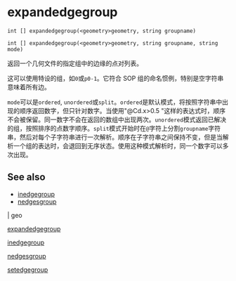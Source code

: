 # expandedgegroup

`int [] expandedgegroup(<geometry>geometry, string groupname)`

`int [] expandedgegroup(<geometry>geometry, string groupname, string mode)`

返回一个几何文件的指定组中的边缘的点对列表。

这可以使用特设的组，如`0`或`p0-1`。它符合 SOP 组的命名惯例，特别是空字符串意味着所有边。

`mode`可以是`ordered`, `unordered`或`split`。`ordered`是默认模式，将按照字符串中出现的顺序返回数字，但只针对数字。当使用"@Cd.x>0.5 "这样的表达式时，顺序不会被保留。同一数字不会在返回的数组中出现两次。`unordered`模式返回已解决的组，按照排序的点数字顺序。`split`模式开始时在`@`字符上分割`groupname`字符串，然后对每个子字符串进行一次解析。顺序在子字符串之间保持不变，但是当解析一个组的表达时，会退回到无序状态。使用这种模式解析时，同一个数字可以多次出现。

## See also

- [inedgegroup](inedgegroup.html)
- [nedgesgroup](nedgesgroup.html)

|
geo

[expandedgegroup](expandedgegroup.html)

[inedgegroup](inedgegroup.html)

[nedgesgroup](nedgesgroup.html)

[setedgegroup](setedgegroup.html)
